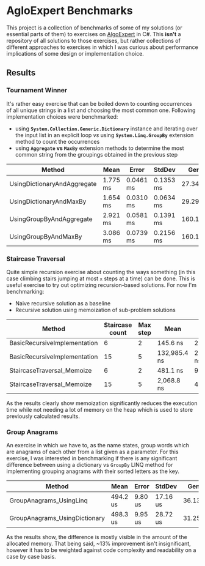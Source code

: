 
# AgloExpert Benchmarks

This project is a collection of benchmarks of some of my solutions (or essential parts of them) to exercises on [AlgoExpert](https://www.algoexpert.io/) in C#. This **isn't** a repository of all solutions to those exercises, but rather collections of different approaches to exercises in which I was curious about performance implications of some design or implementation choice.

## Results

### Tournament Winner

It's rather easy exercise that can be boiled down to counting occurrences of all unique strings in a list and choosing the most common one. Following implementation choices were benchmarked:
- using **`System.Collection.Generic.Dictionary`** instance and iterating over the input list in an explicit loop *vs* using **`System.Linq.GroupBy`** extension method to count the occurrences
- using **`Aggregate` vs `MaxBy`** extension methods to determine the most common string from the groupings obtained in the previous step

| Method                      | Mean     | Error     | StdDev     | Gen0     | Gen1    | Gen2    | Allocated |
| --------------------------- | -------- | --------- | ---------- | -------- | ------- | ------- | --------- |
| UsingDictionaryAndAggregate | 1.775 ms | 0.0461 ms | 0.1353 ms  |  27.3438 | 27.3438 | 27.3438 | 210.66 KB |
| UsingDictionaryAndMaxBy     | 1.654 ms | 0.0310 ms | 0.0634 ms  |  29.2969 | 29.2969 | 29.2969 | 210.66 KB |
| UsingGroupByAndAggregate    | 2.921 ms | 0.0581 ms | 0.1391 ms  | 160.1563 | 54.6875 |       - | 988.96 KB |
| UsingGroupByAndMaxBy        | 3.086 ms | 0.0739 ms | 0.2156 ms  | 160.1563 | 54.6875 |       - | 988.96 KB |

### Staircase Traversal

Quite simple recursion exercise about counting the ways something (in this case climbing stairs jumping at most `x` steps at a time) can be done. This is useful exercise to try out optimizing recursion-based solutions. For now I'm benchmarking:
- Naive recursive solution as a baseline
- Recursive solution using memoization of sub-problem solutions

| Method                            | Staircase count  | Max step   |  Mean         | Error       | StdDev      |  Allocated |
| --------------------------------- | ---------------- | ---------- | ------------- | ----------- | ----------- | ---------- |
| BasicRecursiveImplementation      |  6               |  2         |      145.6 ns |     2.91 ns |     4.61 ns |          - |
| BasicRecursiveImplementation      |  15              |  5         |  132,985.4 ns | 2,539.87 ns | 3,302.55 ns |          - |
| StaircaseTraversal_Memoize        |  6               |  2         |      481.1 ns |     9.61 ns |    20.47 ns |      384 B |
| StaircaseTraversal_Memoize        |  15              |  5         |    2,068.8 ns |    40.73 ns |    51.51 ns |      776 B |

As the results clearly show memoization significantly reduces the execution time while not needing a lot of memory on the heap which is used to store previously calculated results.

### Group Anagrams

An exercise in which we have to, as the name states, group words which are anagrams of each other from a list given as a parameter.
For this exercise, I was interested in benchmarking if there is any significant difference between using a dictionary vs `GroupBy` LINQ method for implementing grouping anagrams with their sorted letters as the key.

| Method                        | Mean      | Error    | StdDev   | Gen0    | Gen1   | Allocated |
| ----------------------------- | --------- | -------- | -------- | ------- | ------ | --------- |
| GroupAnagrams_UsingLinq       | 494.2 us  | 9.80 us  | 17.16 us | 36.1328 | 3.9063 | 226.14 KB |
| GroupAnagrams_UsingDictionary | 498.3 us  | 9.95 us  | 28.72 us | 31.2500 | 2.9297 | 196.96 KB |

As the results show, the difference is mostly visible in the amount of the allocated memory. That being said, ~13% improvement isn't insignificant, however it has to be weighted against code complexity and readability on a case by case basis.
